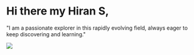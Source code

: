 # Hi there my Hiran S, 
"I am a passionate explorer in this rapidly evolving field, always eager to keep discovering and learning."


<img src="https://cdn.jsdelivr.net/gh/devicons/devicon@latest/icons/csharp/csharp-original.svg" />
          